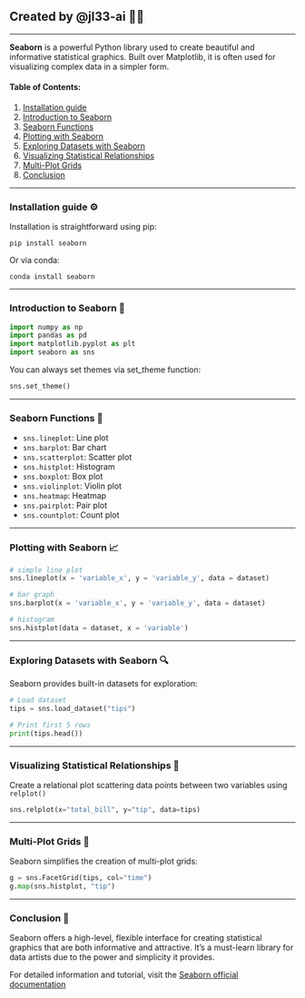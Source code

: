 
## Created by @jl33-ai 👦🏻

---

**Seaborn** is a powerful Python library used to create beautiful and informative statistical graphics. Built over Matplotlib, it is often used for visualizing complex data in a simpler form.

#### Table of Contents:

1. [Installation guide](#installation-guide-⚙️)
2. [Introduction to Seaborn](#introduction-to-seaborn-🌈)
3. [Seaborn Functions](#seaborn-functions-🔨)
4. [Plotting with Seaborn](#plotting-with-seaborn-📈)
5. [Exploring Datasets with Seaborn](#exploring-datasets-with-seaborn-🔍)
6. [Visualizing Statistical Relationships](#visualizing-statistical-relationships-🧪)
7. [Multi-Plot Grids](#multi-plot-grids-🔳)
8. [Conclusion](#conclusion-🏁)

---

### Installation guide ⚙️
Installation is straightforward using pip:

```
pip install seaborn
```
Or via conda:

```
conda install seaborn
```
---
### Introduction to Seaborn 🌈
```python
import numpy as np
import pandas as pd
import matplotlib.pyplot as plt
import seaborn as sns
```
You can always set themes via set_theme function:
```python
sns.set_theme()
```
---

### Seaborn Functions 🔨
- `sns.lineplot`: Line plot
- `sns.barplot`: Bar chart
- `sns.scatterplot`: Scatter plot
- `sns.histplot`: Histogram
- `sns.boxplot`: Box plot
- `sns.violinplot`: Violin plot
- `sns.heatmap`: Heatmap
- `sns.pairplot`: Pair plot
- `sns.countplot`: Count plot

---

### Plotting with Seaborn 📈

```python
# simple line plot
sns.lineplot(x = 'variable_x', y = 'variable_y', data = dataset)
```

```python
# bar graph
sns.barplot(x = 'variable_x', y = 'variable_y', data = dataset)
```

```python
# histogram
sns.histplot(data = dataset, x = 'variable')
```

---

### Exploring Datasets with Seaborn 🔍
Seaborn provides built-in datasets for exploration:

```python
# Load dataset
tips = sns.load_dataset("tips")

# Print first 5 rows
print(tips.head())
```

---

### Visualizing Statistical Relationships 🧪
Create a relational plot scattering data points between two variables using `relplot()`
```python
sns.relplot(x="total_bill", y="tip", data=tips)
```

---

### Multi-Plot Grids 🔳
Seaborn simplifies the creation of multi-plot grids:

```python
g = sns.FacetGrid(tips, col="time")
g.map(sns.histplot, "tip")
```

---

### Conclusion 🏁
Seaborn offers a high-level, flexible interface for creating statistical graphics that are both informative and attractive. It’s a must-learn library for data artists due to the power and simplicity it provides. 

For detailed information and tutorial, visit the [Seaborn official documentation](http://seaborn.pydata.org/)
